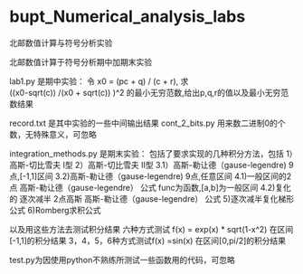 # bupt_Numerical_analysis_labs
北邮数值计算与符号分析实验

北邮数值计算于符号分析期中加期末实验
 
lab1.py 是期中实验：
令
    x0 = (pc + q) / (c + r),
求  
    ((x0-sqrt(c)) /(x0 + sqrt(c)) )^2
的最小无穷范数,给出p,q,r的值以及最小无穷范数结果

record.txt 是其中实验的一些中间输出结果
cont_2_bits.py 用来数二进制0的个数，无特殊意义，可忽略

integration_methods.py 是期末实验：
    包括了要求实现的几种积分方法，包括
        1）高斯-切比雪夫 Ⅰ型
        2）高斯-切比雪夫 Ⅱ型
        3.1）高斯-勒让德（gause-legendre) 9点,[-1,1]区间
        3.2)高斯-勒让德（gause-legendre) 9点,任意区间
        4.1)一般区间的2点 高斯-勒让德（gause-legendre） 公式  func为函数,[a,b]为一般区间
        4.2)复化的 逐次减半 2点高斯 高斯-勒让德（gause-legendre） 公式
        5)逐次减半复化梯形公式
        6)Romberg求积公式

以及用这些方法去测试积分结果
    六种方式测试 f(x) = exp(x) * sqrt(1-x^2) 在区间[-1,1]的积分结果
    3，4，5，6种方式测试f(x) =sin(x) 在区间[0,pi/2]的积分结果

test.py为因使用python不熟练所测试一些函数用的代码，可忽略


